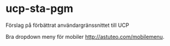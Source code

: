 ucp-sta-pgm
===========

Förslag på förbättrat användargränssnittet till UCP

Bra dropdown meny för mobiler http://astuteo.com/mobilemenu.